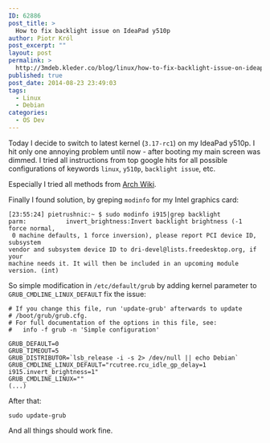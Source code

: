 ```yaml
---
ID: 62886
post_title: >
  How to fix backlight issue on IdeaPad y510p
author: Piotr Król
post_excerpt: ""
layout: post
permalink: >
  http://3mdeb.kleder.co/blog/linux/how-to-fix-backlight-issue-on-ideapad-y510p/
published: true
post_date: 2014-08-23 23:49:03
tags: 
  - Linux
  - Debian
categories:
  - OS Dev  
---
```

Today I decide to switch to latest kernel (`3.17-rc1`) on my IdeaPad y510p. I
hit only one annoying problem until now - after booting my main screen was dimmed. I
tried all instructions from top google hits for all possible configurations of
keywords `linux`, `y510p`, `backlight issue`, etc.

Especially I tried all methods from [Arch Wiki](https://wiki.archlinux.org/index.php/Intel_graphics#Backlight_is_not_adjustable).

Finally I found solution, by greping `modinfo` for my Intel graphics card:

```
[23:55:24] pietrushnic:~ $ sudo modinfo i915|grep backlight
parm:           invert_brightness:Invert backlight brightness (-1 force normal, 
 0 machine defaults, 1 force inversion), please report PCI device ID, subsystem 
vendor and subsystem device ID to dri-devel@lists.freedesktop.org, if your 
machine needs it. It will then be included in an upcoming module version. (int)
```

So simple modification in `/etc/default/grub` by adding kernel parameter to
`GRUB_CMDLINE_LINUX_DEFAULT` fix the issue:

```
# If you change this file, run 'update-grub' afterwards to update
# /boot/grub/grub.cfg.
# For full documentation of the options in this file, see:
#   info -f grub -n 'Simple configuration'

GRUB_DEFAULT=0
GRUB_TIMEOUT=5
GRUB_DISTRIBUTOR=`lsb_release -i -s 2> /dev/null || echo Debian`
GRUB_CMDLINE_LINUX_DEFAULT="rcutree.rcu_idle_gp_delay=1 i915.invert_brightness=1"
GRUB_CMDLINE_LINUX=""
(...)
```

After that:

```
sudo update-grub
```

And all things should work fine.